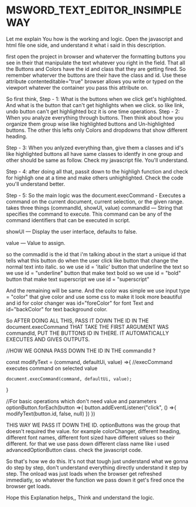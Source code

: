 # MSWORD_TEXT_EDITOR_INSIMPLEWAY
Let me explain You how is the working and logic.
Open the javascript and html file one side, and understand it what i said in this description.

first open the project in browser and whaterver the formatting buttons you see in their that manipulate the text
whatever you right in the field. That all the Buttons and Colors have the id and class that they are getting fired.
So remember whaterver the buttons are their have the class and id.
Use these attribute contenteditable="true" browser allows you write or typed on the viewport whatever the container you pass this attribute on. 

So first think,
 Step - 1: What is the buttons when we click get's highlighted. 
	And what is the button that can't get highlights when we click. so like link, undo button can't get highlighted bcz it is one time operations.
 Step - 2: When you analyze everything through buttons. Then think about how you organize them group wise like highlighted buttons and Un-highlighted
buttons. The other this lefts only Colors and dropdowns that show different heading.

 Step - 3: When you anlyzed everything than, give them a classes and id's like highlighted buttons all have same classes to identfy in one group 
and other should be same as follow. Check my javascript file. You'll understand.

 Step - 4: after doing all that, passit down to the highligh function and check for highligh one at a time and make others unhighlighted.
Check the code you'll understand better.

 Step - 5: So the main logic was the document.execCommand - Executes a command on the current document, current selection, or the given range.
takes three things (commandId, showUI, value)
 commandId — String that specifies the command to execute. This command can be any of the command identifiers that can be executed in script.

 showUI — Display the user interface, defaults to false.

 value — Value to assign.

so the commadId is the id that i'm talking about in the start a unique id that tells what this button do when the user click
like button that change the normal text into italic. so we use id = 'italic'
     button that underline the text so we use id = "underline"
     button that make text bold so we use id = "bold"
     button that make text superscript we use id = "superscript"

And the remaining will be same. And the color was simple we use input type = "color" that give color and use some css to make it look more beautiful
and id for color changer was id="foreColor" for font Text and id="backColor" for text background color.

So AFTER DOING ALL THIS, PASS IT DOWN THE ID IN THE document.execCommand THAT TAKE THE FIRST ARGUMENT WAS commandId, PUT THE BUTTONS ID IN THERE.
IT AUTOMATICALLY EXECUTES AND GIVES OUTPUTS.

//HOW WE GONNA PASS DOWN THE ID IN THE commandId ?

const modifyText = (command, defaultUi, value) =>{
//execCommand executes command on selected value

    document.execCommand(command, defaultUi, value);

}

//For basic operations which don't need value and parameters
optionButton.forEach(button =>{
    button.addEventListener("click", () =>{
        modifyText(button.id, false, null)
    })
})

THIS WAY WE PASS IT DOWN THE ID. optionButtons was the group that doesn't required the value. 
for example colorChanger, different heading, different font names, different font sized have different values so their different.
for that we use pass down different class name like i used advancedOptionButton class. check the javascript code.

So that's how we do this. It's not that tough just understand what we gonna do step by step, don't understand everything directly understand it step by step.
The onload was just loads when the browser get refreshed immediatly, so whatever the function we pass down it get's fired once the browser get loads.

Hope this Explanation helps,, Think and understand the logic.


